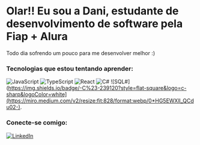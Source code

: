 # Olar!! Eu sou a Dani, estudante de desenvolvimento de software pela Fiap + Alura

Todo dia sofrendo um pouco para me desenvolver melhor :) 

### Tecnologias que estou tentando aprender:
![JavaScript](https://img.shields.io/badge/-JavaScript-F7DF1E?style=flat-square&logo=javascript&logoColor=black)
![TypeScript](https://img.shields.io/badge/-TypeScript-007ACC?style=flat-square&logo=typescript&logoColor=white)
![React](https://img.shields.io/badge/-React-61DAFB?style=flat-square&logo=react&logoColor=black)
![C#](https://img.shields.io/badge/-C%23-239120?style=flat-square&logo=c-sharp&logoColor=white)
![SQL#](https://img.shields.io/badge/-C%23-239120?style=flat-square&logo=c-sharp&logoColor=white](https://miro.medium.com/v2/resize:fit:828/format:webp/0*HG5EWXll_QCdu02-).


### Conecte-se comigo:
[![LinkedIn](https://img.shields.io/badge/LinkedIn-blue?style=for-the-badge&logo=linkedin&logoColor=white)](https://www.linkedin.com/in/danieli-baviera/)


<!--
**danibaviera/danibaviera** is a ✨ _special_ ✨ repository because its `README.md` (this file) appears on your GitHub profile.

Here are some ideas to get you started:

- 🔭 I’m currently working on ...
- 🌱 I’m currently learning ...
- 👯 I’m looking to collaborate on ...
- 🤔 I’m looking for help with ...
- 💬 Ask me about ...
- 📫 How to reach me: ...
- 😄 Pronouns: ...
- ⚡ Fun fact: ...
-->
